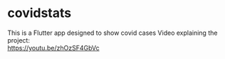 # covidstats

This is a Flutter app designed to show covid cases 
Video explaining the project:\
https://youtu.be/zhOzSF4GbVc
